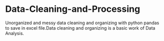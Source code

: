 # Data-Cleaning-and-Processing
Unorganized and messy data cleaning and organizing with python pandas to save in excel file.Data cleaning and organizing is a basic work of Data Analysis.
